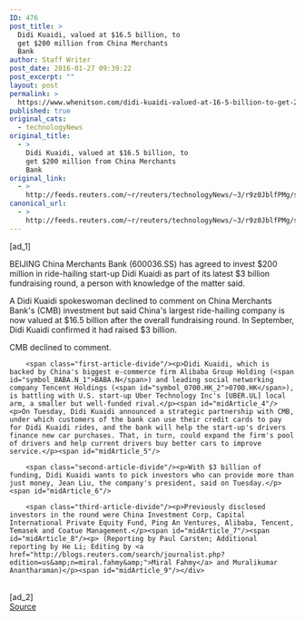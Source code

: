 ```yaml
---
ID: 476
post_title: >
  Didi Kuaidi, valued at $16.5 billion, to
  get $200 million from China Merchants
  Bank
author: Staff Writer
post_date: 2016-01-27 09:39:22
post_excerpt: ""
layout: post
permalink: >
  https://www.whenitson.com/didi-kuaidi-valued-at-16-5-billion-to-get-200-million-from-china-merchants-bank/
published: true
original_cats:
  - technologyNews
original_title:
  - >
    Didi Kuaidi, valued at $16.5 billion, to
    get $200 million from China Merchants
    Bank
original_link:
  - >
    http://feeds.reuters.com/~r/reuters/technologyNews/~3/r9z0JblfPMg/story01.htm
canonical_url:
  - >
    http://feeds.reuters.com/~r/reuters/technologyNews/~3/r9z0JblfPMg/story01.htm
---
```

 [ad_1]
<br><div id="articleText">
<span id="midArticle_start"/>

<span id="midArticle_0"/><span class="focusParagraph" readability="5"><p><span class="articleLocation">BEIJING</span> China Merchants Bank (<span id="symbol_600036.SS_0">600036.SS</span>) has agreed to invest $200 million in ride-hailing start-up Didi Kuaidi as part of its latest $3 billion fundraising round, a person with knowledge of the matter said.</p></span><span id="midArticle_1"/><p>A Didi Kuaidi spokeswoman declined to comment on China Merchants Bank's (CMB) investment but said China's largest  ride-hailing company is now valued at $16.5 billion after the overall fundraising round. In September, Didi Kuaidi confirmed it had raised $3 billion.</p><span id="midArticle_2"/><p>CMB declined to comment.</p><span id="midArticle_3"/>
        
        <span class="first-article-divide"/><p>Didi Kuaidi, which is backed by China's biggest e-commerce firm Alibaba Group Holding (<span id="symbol_BABA.N_1">BABA.N</span>) and leading social networking company Tencent Holdings (<span id="symbol_0700.HK_2">0700.HK</span>), is battling with U.S. start-up Uber Technology Inc's [UBER.UL] local arm, a smaller but well-funded rival.</p><span id="midArticle_4"/><p>On Tuesday, Didi Kuaidi announced a strategic partnership with CMB, under which customers of the bank can use their credit cards to pay for Didi Kuaidi rides, and the bank will help the start-up's drivers finance new car purchases. That, in turn, could expand the firm's pool of drivers and help current drivers buy better cars to improve service.</p><span id="midArticle_5"/>
        
        <span class="second-article-divide"/><p>With $3 billion of funding, Didi Kuaidi wants to pick investors who can provide more than just money, Jean Liu, the company's president, said on Tuesday.</p><span id="midArticle_6"/>
        
        <span class="third-article-divide"/><p>Previously disclosed investors in the round were China Investment Corp, Capital International Private Equity Fund, Ping An Ventures, Alibaba, Tencent, Temasek and Coatue Management.</p><span id="midArticle_7"/><span id="midArticle_8"/><p> (Reporting by Paul Carsten; Additional reporting by He Li; Editing by <a href="http://blogs.reuters.com/search/journalist.php?edition=us&amp;n=miral.fahmy&amp;">Miral Fahmy</a> and Muralikumar Anantharaman)</p><span id="midArticle_9"/></div>
<br>[ad_2]
<br><a href="http://feeds.reuters.com/~r/reuters/technologyNews/~3/r9z0JblfPMg/story01.htm">Source </a>